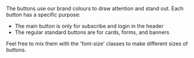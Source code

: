 The buttons use our brand colours to draw attention and stand out. Each button has a specific purpose:

- The main button is only for subscribe and login in the header
- The regular standard buttons are for cards, forms, and  banners

Feel free to mix them with the 'font-size' classes to make different sizes of buttons.
